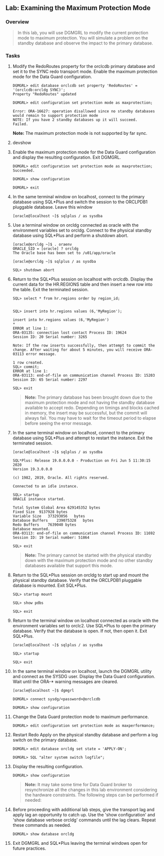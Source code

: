 
Lab: Examining the Maximum Protection Mode
----------------------------------------------------

### Overview

> In this lab, you will use DGMGRL to modify the current protection
> mode to maximum protection. You will simulate a problem on the standby
> database and observe the impact to the primary database.

### Tasks

1.  Modify the RedoRoutes property for the orclcdb primary database and
    set it to the SYNC redo transport mode. Enable the maximum
    protection mode for the Data Guard configuration.

    ```
    DGMGRL> edit database orclcdb set property 'RedoRoutes' = '(orclcdb:orcldg SYNC)';
    Property "RedoRoutes" updated

    DGMGRL> edit configuration set protection mode as maxprotection;

    Error: ORA-16627: operation disallowed since no standby databases would remain to support protection mode
    NOTE: If you have 2 standby databases up it will succeed.
    Failed.
    ```

    **Note:** The maximum protection mode is not supported by far sync.

2.  devshow

3.  Enable the maximum protection mode for the Data Guard configuration
    and display the resulting configuration. Exit DGMGRL.

    ```
    DGMGRL> edit configuration set protection mode as maxprotection;
    Succeeded.

    DGMGRL> show configuration
    
    DGMGRL> exit
    ```

4.  In the same terminal window on localhost, connect to the primary
    database using SQL\*Plus and switch the session to the ORCLPDB1
    pluggable database. Leave this window

    ```
    [oracle@localhost ~]$ sqlplus / as sysdba
    ```

5.  Use a terminal window on orcldg connected as oracle with the
    environment variables set to orcldg. Connect to the physical standby
    database using SQL\*Plus and perform a shutdown abort.

    ```
    [oracle@orcldg ~]$ . oraenv
    ORACLE_SID = [oracle] ? orcldg
    The Oracle base has been set to /u01/app/oracle 

    [oracle@orcldg ~]$ sqlplus / as sysdba

    SQL> shutdown abort
    ```

6.  Return to the SQL\*Plus session on localhost with orclcdb. Display the
    current data for the HR.REGIONS table and then insert a new row into
    the table. Exit the terminated session.

    ```
    SQL> select * from hr.regions order by region_id;


    SQL> insert into hr.regions values (6,'MyRegion');

    insert into hr.regions values (6,'MyRegion')
    *
    ERROR at line 1:
    ORA-03135: connection lost contact Process ID: 19624
    Session ID: 20 Serial number: 3265

    Note: If the row inserts successfully, then attempt to commit the change. After waiting for about 5 minutes, you will receive ORA-03113 error message.

    1 row created.
    SQL> commit;
    ERROR at line 1:
    ORA-03113: end-of-file on communication channel Process ID: 15203
    Session ID: 65 Serial number: 2297

    SQL> exit
    ```

    > **Note:** The primary database has been brought down due to the
    > maximum protection mode and not having the standby database available
    > to accept redo. Depending on timings and blocks cached in memory, the
    > insert may be successful, but the commit will always fail. You may
    > have to wait for the timeout period to elapse before seeing the error
    > message.

7.  In the same terminal window on localhost, connect to the primary
    database using SQL\*Plus and attempt to restart the instance. Exit
    the terminated session.

    ```
    [oracle@localhost ~]$ sqlplus / as sysdba

    SQL*Plus: Release 19.0.0.0.0 - Production on Fri Jun 5 11:30:15 2020
    Version 19.3.0.0.0

    (c) 1982, 2019, Oracle. All rights reserved.

    Connected to an idle instance.

    SQL> startup
    ORACLE instance started.

    Total System Global Area 629145352 bytes
    Fixed Size	9137928	bytes
    Variable Size	373293056	bytes
    Database Buffers	239075328	bytes
    Redo Buffers	7639040	bytes
    Database mounted.		
    ORA-03113: end-of-file on communication channel Process ID: 11692
    Session ID: 19 Serial number: 51864

    SQL> exit
    ```

    > **Note:** The primary cannot be started with the physical standby down
    > with the maximum protection mode and no other standby databases
    > available that support this mode.

8.  Return to the SQL\*Plus session on orcldg to start up and mount the
    physical standby database. Verify that the ORCLPDB1 pluggable database
    is mounted. Exit SQL\*Plus.

    ```
    SQL> startup mount

    SQL> show pdbs

    SQL> exit
    ```

9.  Return to the terminal window on localhost connected as oracle with
    the environment variables set to orclc2. Use SQL\*Plus to open the
    primary database. Verify that the database is open. If not, then
    open it. Exit SQL\*Plus.

    ```
    [oracle@localhost ~]$ sqlplus / as sysdba

    SQL> startup

    SQL> exit
    ```

10. In the same terminal window on localhost, launch the DGMGRL utility
    and connect as the SYSDG user. Display the Data Guard configuration.
    Wait until the ORA-\* warning messages are cleared.

    ```
    [oracle@localhost ~]$ dgmgrl

    DGMGRL> connect sysdg/<password>@orclcdb 

    DGMGRL> show configuration
    ```

11. Change the Data Guard protection mode to maximum performance.

    ```
    DGMGRL> edit configuration set protection mode as maxperformance;
    ```

12. Restart Redo Apply on the physical standby database and perform a
    log switch on the primary database.

    ```
    DGMGRL> edit database orcldg set state = 'APPLY-ON';

    DGMGRL> SQL "alter system switch logfile";
    ```

13. Display the resulting configuration.

    ```
    DGMGRL> show configuration
    ```

    > **Note:** It may take some time for Data Guard broker to resynchronize
    > all the changes in this lab environment considering the hardware
    > constraints. The following steps can be performed if needed:


14. Before proceeding with additional lab steps, give the transport lag
    and apply lag an opportunity to catch up. Use the \'show
    configuration\' and \'show database verbose orcldg\' commands until
    the lag clears. Repeat these commands as needed.

    ```
    DGMGRL> show database orcldg
    ```

15. Exit DGMGRL and SQL\*Plus leaving the terminal windows open for
    future practices.